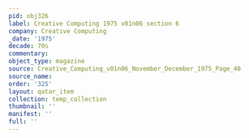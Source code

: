 ```yaml
---
pid: obj326
label: Creative Computing 1975 v01n06 section 6
company: Creative Computing
_date: '1975'
decade: 70s
commentary: 
object_type: magazine
source: Creative_Computing_v01n06_November_December_1975_Page_40
source_name: 
order: '325'
layout: qatar_item
collection: temp_collection
thumbnail: ''
manifest: ''
full: ''
---
```

